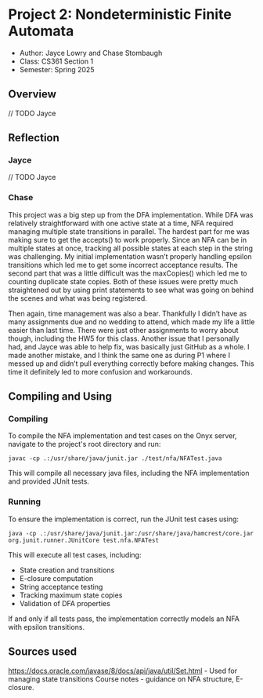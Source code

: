 # Project 2: Nondeterministic Finite Automata

* Author: Jayce Lowry and Chase Stombaugh
* Class: CS361 Section 1
* Semester: Spring 2025

## Overview

// TODO Jayce

## Reflection

### Jayce

// TODO Jayce

### Chase

This project was a big step up from the DFA implementation. While DFA was relatively 
straightforward with one active state at a time, NFA required managing multiple state 
transitions in parallel. The hardest part for me was making sure to get the accepts() 
to work properly. Since an NFA can be in multiple states at once, tracking all possible 
states at each step in the string was challenging. My initial implementation wasn’t 
properly handling epsilon transitions which led me to get some incorrect acceptance 
results. The second part that was a little difficult was the maxCopies() which led 
me to counting duplicate state copies. Both of these issues were pretty much straightened 
out by using print statements to see what was going on behind the scenes and what was 
being registered.

Then again, time management was also a bear. Thankfully I didn’t have as many assignments 
due and no wedding to attend, which made my life a little easier than last time. There 
were just other assignments to worry about though, including the HW5 for this class. Another 
issue that I personally had, and Jayce was able to help fix, was basically just GitHub as a 
whole. I made another mistake, and I think the same one as during P1 where I messed up and 
didn’t pull everything correctly before making changes. This time it definitely led to more 
confusion and workarounds.

## Compiling and Using

### Compiling
To compile the NFA implementation and test cases on the Onyx server, navigate to the 
project's root directory and run:

`javac -cp .:/usr/share/java/junit.jar ./test/nfa/NFATest.java`


This will compile all necessary java files, including the NFA implementation and provided 
JUnit tests.

### Running

To ensure the implementation is correct, run the JUnit test cases using:

`java -cp .:/usr/share/java/junit.jar:/usr/share/java/hamcrest/core.jar 
org.junit.runner.JUnitCore test.nfa.NFATest`


This will execute all test cases, including:
* State creation and transitions
* E-closure computation
* String acceptance testing
* Tracking maximum state copies
* Validation of DFA properties

If and only if all tests pass, the implementation correctly models an NFA with epsilon 
transitions.

## Sources used

https://docs.oracle.com/javase/8/docs/api/java/util/Set.html - Used for managing state 
transitions Course notes - guidance on NFA structure, E-closure.
